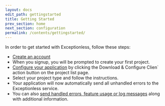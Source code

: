```yaml
---
layout: docs
edit_path: gettingstarted
title: Getting Started
prev_section: home
next_section: configuration
permalink: /contents/gettingstarted/
---
```


In order to get started with Exceptionless, follow these steps:

* [Create an account](https://be.exceptionless.io/signup)
* When you signup, you will be prompted to create your first project.
* [Configure your application](https://be.exceptionless.io/project/list) by clicking the Download & Configure Clien` action button on the project list page.
* Select your project type and follow the instructions.
* Your application will now automatically send all unhandled errors to the Exceptionless service.
* You can also [send handled errors, feature usage or log messages](/contents/sendingevents) along with additional information.
